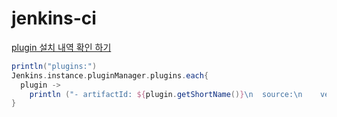 # jenkins-ci

[plugin 설치 내역 확인 하기](https://knou-ci.justten.io/script)

```groovy
println("plugins:")
Jenkins.instance.pluginManager.plugins.each{
  plugin -> 
    println ("- artifactId: ${plugin.getShortName()}\n  source:\n    version: ${plugin.getVersion()}")
}
```
